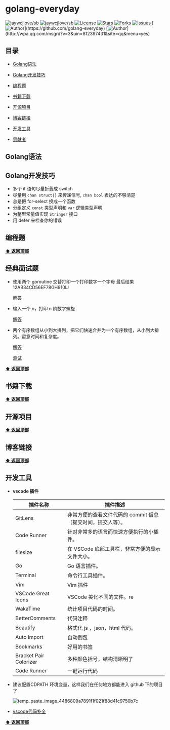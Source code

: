 # golang-everyday

[![jaywcjlove/sb](https://jaywcjlove.github.io/sb/ico/awesome.svg)](https://github.com/sindresorhus/awesome) [![jaywcjlove/sb](https://jaywcjlove.github.io/sb/lang/chinese.svg)](README-zh.md) [![License](https://img.shields.io/github/license/golang-everyday/golang-everyday.svg)](https://jitpack.io/#Coder-zheng/blockchain-note)  [![Stars](https://img.shields.io/github/stars/golang-everyday/golang-everyday.svg)](https://jitpack.io/#golang-everyday/golang-everyday)  [![Forks](https://img.shields.io/github/forks/golang-everyday/golang-everyday.svg)](https://jitpack.io/#golang-everyday/golang-everyday) [![Issues](https://img.shields.io/github/issues/golang-everyday/golang-everyday.svg)](https://jitpack.io/#golang-everyday/golang-everyday)
[![Author](https://img.shields.io/badge/Author-GolangEverydayGroup-black.svg?)](https://github.com/golang-everyday)
[![Author](https://img.shields.io/badge/QQ-812397431-yellow.svg?)](http://wpa.qq.com/msgrd?v=3&uin=812397431&site=qq&menu=yes)



## 目录

* [Golang语法](#Golang语法)

* [Golang开发技巧](#Golang开发技巧)
* [编程题](#编程题)
* [书籍下载](#书籍下载)
* [开源项目](#开源项目)
* [博客链接](#博客链接)
* [开发工具](#开发工具)
* [贡献者](#贡献者)



## Golang语法

## Golang开发技巧

- 多个 if 语句尽量折叠成 switch
- 尽量用 `chan struct{}` 来传递信号, `chan bool` 表达的不够清楚
- 总是把 for-select 换成一个函数
- 分组定义 `const` 类型声明和 `var` 逻辑类型声明
- 为整型常量值实现 `Stringer` 接口
- 用 defer 来检查你的错误

## 编程题

**[⬆ 返回顶部](#目录)**

## 经典面试题

* 使用两个 goroutine 交替打印一个打印数字一个字母   最后结果   12AB34CD56EF78GH910IJ

   [解答](https://play.golang.org/p/CWWN5kl8Mpx)

* 输入一个 n，打印 n 阶数字螺旋

   [解答](https://play.golang.org/p/M4iZ6aLhNA2)

* 两个有序数组从小到大排列，把它们快速合并为一个有序数组，从小到大排列。留意时间和复杂度。

  [解答](https://play.golang.org/p/BrSXW8vysaB)

  [测试](https://play.golang.org/p/1HS2qCxlRip)

  

**[⬆ 返回顶部](#目录)**

## 书籍下载

**[⬆ 返回顶部](#目录)**

## 开源项目


**[⬆ 返回顶部](#目录)**

## 博客链接

**[⬆ 返回顶部](#目录)**

## 开发工具

* **vscode 插件**

  | 插件名称               | 插件描述                                                     |
  | ---------------------- | ------------------------------------------------------------ |
  | GitLens                | 非常方便的查看文件代码的 commit 信息（提交时间，提交人等）。 |
  | Code Runner            | 针对非常多的语言而快速方便执行的小插件。                     |
  | filesize               | 在 VSCode 底部工具栏，非常方便的显示文件大小。               |
  | Go                     | Go 语言插件。                                                |
  | Terminal               | 命令行工具插件。                                             |
  | Vim                    | Vim 插件                                                     |
  | VSCode Great Icons     | VSCode 美化不同的文件。re                                    |
  | WakaTime               | 统计项目代码的时间。                                         |
  | BetterComments         | 代码注释                                                     |
  | Beautify               | 格式化 js ，json，html 代码。                                |
  | Auto Import            | 自动倒包                                                     |
  | Bookmarks              | 好用的书签                                                   |
  | Bracket Pair Colorizer | 多种颜色括号，结构清晰明了                                   |
  | Code Runner            | 一键运行代码                                                 |

* 建议配置CDPATH 环境变量，这样我们在任何地方都能进入 github 下的项目了

  ![temp_paste_image_4486809a7891f1f021f88d41c9750b7c](https://ws3.sinaimg.cn/large/006tKfTcly1g1ofrduix4g30ep09vdfv.gif)

* [vscode代码补全](https://github.com/Microsoft/vscode-go/blob/master/snippets/go.json)

**[⬆ 返回顶部](#目录)**

